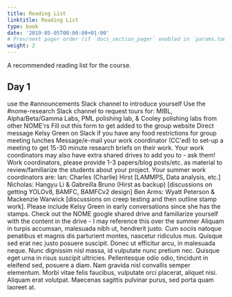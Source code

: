 ```yaml
---
title: Reading List
linktitle: Reading List
type: book
date: '2019-05-05T00:00:00+01:00'
# Prev/next pager order (if `docs_section_pager` enabled in `params.toml`)
weight: 2
---
```


A recommended reading list for the course.

## Day 1

use the #announcements Slack channel to introduce yourself
Use the #nome-research Slack channel to request tours for: MIBL, Alpha/Beta/Gamma Labs, PML polishing lab, & Cooley polishing labs from other NOME'rs
Fill out this form to get added to the group website
Direct message Kelsy Green on Slack if you have any food restrictions for group meeting lunches 
Message/e-mail your work coordinator (CC'ed) to set-up a meeting to get 15-30 minute research briefs on their work. Your work coordinators may also have extra shared drives to add you to - ask them! Work coordinators, please provide 1-3 papers/blog posts/etc. as material to review/familiarize the students about your project. Your summer work coordinators are:
Ian: Charles (Charlie) Hirst [LAMMPS, Data analysis, etc.]
Nicholas: Hangyu Li & Gabreilla Bruno (Hirst as backup) [discussions on getting YOLOv8, BAMFC, BAMFCv2 design]
Ben Arms: Wyatt Peterson & Mackenzie Warwick [discussions on creep testing and then outline stamp work]. Please include Kelsy Green in early conversations since she has the stamps.
Check out the NOME google shared drive and familiarize yourself with the content in the drive - I may reference this over the summer
Aliquam in turpis accumsan, malesuada nibh ut, hendrerit justo. Cum sociis natoque penatibus et magnis dis parturient montes, nascetur ridiculus mus. Quisque sed erat nec justo posuere suscipit. Donec ut efficitur arcu, in malesuada neque. Nunc dignissim nisl massa, id vulputate nunc pretium nec. Quisque eget urna in risus suscipit ultricies. Pellentesque odio odio, tincidunt in eleifend sed, posuere a diam. Nam gravida nisl convallis semper elementum. Morbi vitae felis faucibus, vulputate orci placerat, aliquet nisi. Aliquam erat volutpat. Maecenas sagittis pulvinar purus, sed porta quam laoreet at.

